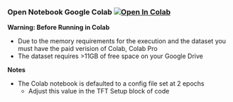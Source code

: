 

### Open Notebook Google Colab [![Open In Colab](https://colab.research.google.com/assets/colab-badge.svg)](https://colab.research.google.com/github/laszewsk/mlcommons/blob/colab-compatible/benchmarks/earthquake/latest/FFFFWNPFEARTHQ_newTFTv29-gregor-parameters-fig.ipynb)

**Warning: Before Running in Colab**
- Due to the memory requirements for the execution and the dataset you must have the paid verision of Colab, Colab Pro
- The dataset requires >11GB of free space on your Google Drive

**Notes**
- The Colab notebook is defaulted to a config file set at 2 epochs
  - Adjust this value in the TFT Setup block of code
